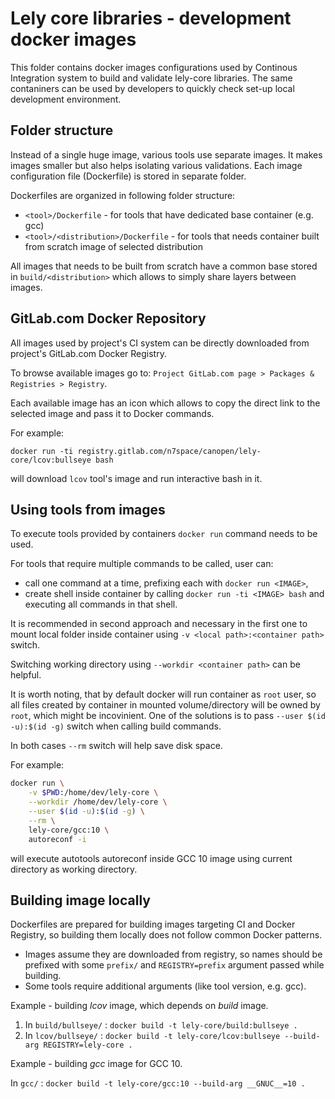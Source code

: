 # Lely core libraries - development docker images

This folder contains docker images configurations used by Continous Integration
system to build and validate lely-core libraries. The same contaniners can be
used by developers to quickly check set-up local development environment.


## Folder structure

Instead of a single huge image, various tools use separate images.
It makes images smaller but also helps isolating various validations.
Each image configuration file (Dockerfile) is stored in separate folder.

Dockerfiles are organized in following folder structure:
 * `<tool>/Dockerfile` - for tools that have dedicated base container
                         (e.g. gcc)
 * `<tool>/<distribution>/Dockerfile` - for tools that needs container
                                        built from scratch image of
                                        selected distribution

All images that needs to be built from scratch have a common base stored in
`build/<distribution>` which allows to simply share layers between images.


## GitLab.com Docker Repository

All images used by project's CI system can be directly downloaded from
project's GitLab.com Docker Registry.

To browse available images go to:
`Project GitLab.com page > Packages & Registries > Registry`.

Each available image has an icon which allows to copy the direct link
to the selected image and pass it to Docker commands.

For example:

`docker run -ti registry.gitlab.com/n7space/canopen/lely-core/lcov:bullseye bash`

will download `lcov` tool's image and run interactive bash in it.


## Using tools from images

To execute tools provided by containers `docker run` command needs to be used.

For tools that require multiple commands to be called, user can:
 * call one command at a time, prefixing each with `docker run <IMAGE>`,
 * create shell inside container by calling `docker run -ti <IMAGE> bash`
   and executing all commands in that shell.

It is recommended in second approach and necessary in the first one to mount
local folder inside container using `-v <local path>:<container path>` switch.

Switching working directory using `--workdir <container path>` can be helpful.

It is worth noting, that by default docker will run container as `root` user,
so all files created by container in mounted volume/directory will be owned by
`root`, which might be incovinient. One of the solutions is to pass
`--user $(id -u):$(id -g)` switch when calling build commands.

In both cases `--rm` switch will help save disk space.

For example:

``` bash
docker run \
    -v $PWD:/home/dev/lely-core \
    --workdir /home/dev/lely-core \
    --user $(id -u):$(id -g) \
    --rm \
    lely-core/gcc:10 \
    autoreconf -i
```

will execute autotools autoreconf inside GCC 10 image
using current directory as working directory.


## Building image locally

Dockerfiles are prepared for building images targeting CI and Docker Registry,
so building them locally does not follow common Docker patterns.

  * Images assume they are downloaded from registry, so names should be prefixed
    with some `prefix/` and `REGISTRY=prefix` argument passed while building.
  * Some tools require additional arguments (like tool version, e.g. gcc).

Example - building _lcov_ image, which depends on _build_ image.

  1. In `build/bullseye/` : `docker build -t lely-core/build:bullseye .`
  2. In `lcov/bullseye/` : `docker build -t lely-core/lcov:bullseye --build-arg REGISTRY=lely-core .`

Example - building _gcc_ image for GCC 10.

  In `gcc/` : `docker build -t lely-core/gcc:10 --build-arg __GNUC__=10 .`
